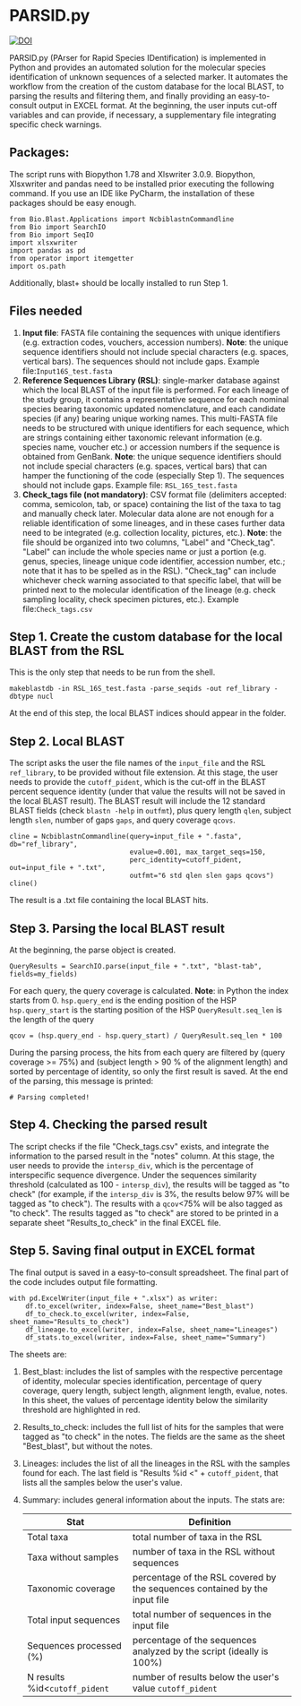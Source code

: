# PARSID.py
[![DOI](https://zenodo.org/badge/624476229.svg)](https://zenodo.org/badge/latestdoi/624476229)

PARSID.py (PArser for Rapid Species IDentification) is implemented in Python and provides an automated solution for the molecular species identification of unknown sequences of a selected marker. It automates the workflow from the creation of the custom database for the local BLAST, to parsing the results and filtering them, and finally providing an easy-to-consult output in EXCEL format. At the beginning, the user inputs cut-off variables and can provide, if necessary, a supplementary file integrating specific check warnings.

## Packages:
The script runs with Biopython 1.78 and Xlswriter 3.0.9.
Biopython, Xlsxwriter and pandas need to be installed prior executing the following command. If you use an IDE like PyCharm, the installation of these packages should be easy enough.
```
from Bio.Blast.Applications import NcbiblastnCommandline
from Bio import SearchIO
from Bio import SeqIO
import xlsxwriter
import pandas as pd
from operator import itemgetter
import os.path
```
Additionally, blast+ should be locally installed to run Step 1.

## Files needed
1. **Input file**: FASTA file containing the sequences with unique identifiers (e.g. extraction codes, vouchers, accession numbers). **Note**: the unique sequence identifiers should not include special characters (e.g. spaces, vertical bars). The sequences should not include gaps. Example file:`Input16S_test.fasta`
2. **Reference Sequences Library (RSL)**: single-marker database against which the local BLAST of the input file is performed. For each lineage of the study group, it contains a representative sequence for each nominal species bearing taxonomic updated nomenclature, and each candidate species (if any) bearing unique working names. This multi-FASTA file needs to be structured with unique identifiers for each sequence, which are strings containing either taxonomic relevant information (e.g. species name, voucher etc.) or accession numbers if the sequence is obtained from GenBank. **Note**: the unique sequence identifiers should not include special characters (e.g. spaces, vertical bars) that can hamper the functioning of the code (especially Step 1). The sequences should not include gaps. Example file: `RSL_16S_test.fasta`
3. **Check_tags file (not mandatory)**: CSV format file (delimiters accepted: comma, semicolon, tab, or space) containing the list of the taxa to tag and manually check later. Molecular data alone are not enough for a reliable identification of some lineages, and in these cases further data need to be integrated (e.g. collection locality, pictures, etc.). **Note**: the file should be organized into two columns, "Label" and "Check_tag". "Label" can include the whole species name or just a portion (e.g. genus, species, lineage unique code identifier, accession number, etc.; note that it has to be spelled as in the RSL). "Check_tag" can include whichever check warning associated to that specific label, that will be printed next to the molecular identification of the lineage (e.g. check sampling locality, check specimen pictures, etc.). Example file:`Check_tags.csv`


## Step 1. Create the custom database for the local BLAST from the RSL
This is the only step that needs to be run from the shell.
```
makeblastdb -in RSL_16S_test.fasta -parse_seqids -out ref_library -dbtype nucl
```
At the end of this step, the local BLAST indices should appear in the folder.

## Step 2. Local BLAST
The script asks the user the file names of the `input_file` and the RSL `ref_library`, to be provided without file extension. At this stage, the user needs to provide the `cutoff_pident`, which is the cut-off in the BLAST percent sequence identity (under that value the results will not be saved in the local BLAST result).
The BLAST result will include the 12 standard BLAST fields (check `blastn -help` in `outfmt`), plus query length `qlen`, subject length `slen`, number of gaps `gaps`, and query coverage `qcovs`.
```
cline = NcbiblastnCommandline(query=input_file + ".fasta", db="ref_library",
                              evalue=0.001, max_target_seqs=150,
                              perc_identity=cutoff_pident, out=input_file + ".txt",
                              outfmt="6 std qlen slen gaps qcovs")
cline()
```
The result is a .txt file containing the local BLAST hits.

## Step 3. Parsing the local BLAST result
At the beginning, the parse object is created.
```
QueryResults = SearchIO.parse(input_file + ".txt", "blast-tab", fields=my_fields)
```
For each query, the query coverage is calculated. **Note**: in Python the index starts from 0.
`hsp.query_end` is the ending position of the HSP
`hsp.query_start` is the starting position of the HSP
`QueryResult.seq_len` is the length of the query
```
qcov = (hsp.query_end - hsp.query_start) / QueryResult.seq_len * 100
```
During the parsing process, the hits from each query are filtered by (query coverage >= 75%) and (subject length > 90 % of the alignment length) and sorted by percentage of identity, so only the first result is saved. 
At the end of the parsing, this message is printed:
```
# Parsing completed!
```

## Step 4. Checking the parsed result
The script checks if the file "Check_tags.csv" exists, and integrate the information to the parsed result in the "notes" column.
At this stage, the user needs to provide the `intersp_div`, which is the percentage of interspecific sequence divergence. Under the sequences similarity threshold (calculated as 100 - `intersp_div`), the results will be tagged as "to check" (for example, if the `intersp_div` is 3%, the results below 97% will be tagged as "to check"). The results with a `qcov`<75% will be also tagged as "to check".
The results tagged as "to check" are stored to be printed in a separate sheet "Results_to_check" in the final EXCEL file.

## Step 5. Saving final output in EXCEL format
The final output is saved in a easy-to-consult spreadsheet. The final part of the code includes output file formatting.
```
with pd.ExcelWriter(input_file + ".xlsx") as writer:
    df.to_excel(writer, index=False, sheet_name="Best_blast")
    df_to_check.to_excel(writer, index=False, sheet_name="Results_to_check")
    df_lineage.to_excel(writer, index=False, sheet_name="Lineages")
    df_stats.to_excel(writer, index=False, sheet_name="Summary")
```
The sheets are:
1. Best_blast: includes the list of samples with the respective percentage of identity, molecular species identification, percentage of query coverage, query length, subject length, alignment length, evalue, notes. In this sheet, the values of percentage identity below the similarity threshold are highlighted in red. 
2. Results_to_check: includes the full list of hits for the samples that were tagged as "to check" in the notes. The fields are the same as the sheet "Best_blast", but without the notes.
3. Lineages: includes the list of all the lineages in the RSL with the samples found for each. The last field is "Results %id <" + `cutoff_pident`, that lists all the samples below the user's value.
4. Summary: includes general information about the inputs. The stats are:

   | Stat  | Definition |
   | --- | --- |
   | Total taxa  | total number of taxa in the RSL |
   | Taxa without samples  | number of taxa in the RSL without sequences |
   | Taxonomic coverage  | percentage of the RSL covered by the sequences contained by the input file |
   | Total input sequences  | total number of sequences in the input file |
   | Sequences processed (%)  | percentage of the sequences analyzed by the script (ideally is 100%) |
   | N results %id<`cutoff_pident` | number of results below the user's value `cutoff_pident` |
 
